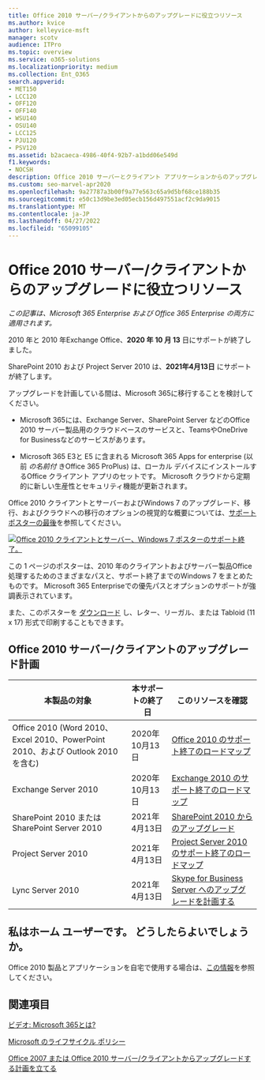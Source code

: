 ```yaml
---
title: Office 2010 サーバー/クライアントからのアップグレードに役立つリソース
ms.author: kvice
author: kelleyvice-msft
manager: scotv
audience: ITPro
ms.topic: overview
ms.service: o365-solutions
ms.localizationpriority: medium
ms.collection: Ent_O365
search.appverid:
- MET150
- LCC120
- OFF120
- OFF140
- WSU140
- OSU140
- LCC125
- PJU120
- PSV120
ms.assetid: b2acaeca-4986-40f4-92b7-a1bdd06e549d
f1.keywords:
- NOCSH
description: Office 2010 サーバーとクライアント アプリケーションからのアップグレードの計画を開始します。サポートは間もなく終了し、カスタム サポート契約は利用できません。
ms.custom: seo-marvel-apr2020
ms.openlocfilehash: 9a27787a3b00f9a77e563c65a9d5bf68ce188b35
ms.sourcegitcommit: e50c13d9be3ed05ecb156d497551acf2c9da9015
ms.translationtype: MT
ms.contentlocale: ja-JP
ms.lasthandoff: 04/27/2022
ms.locfileid: "65099105"
---
```

# <a name="resources-to-help-you-upgrade-from-office-2010-servers-and-clients"></a>Office 2010 サーバー/クライアントからのアップグレードに役立つリソース

*この記事は、Microsoft 365 Enterprise および Office 365 Enterprise の両方に適用されます。*

2010 年と 2010 年Exchange Office、**2020 年 10 月 13** 日にサポートが終了しました。

SharePoint 2010 および Project Server 2010 は、**2021年4月13日** にサポートが終了します。

アップグレードを計画している間は、Microsoft 365に移行することを検討してください。

- Microsoft 365には、Exchange Server、SharePoint Server などのOffice 2010 サーバー製品用のクラウドベースのサービスと、TeamsやOneDrive for Businessなどのサービスがあります。

- Microsoft 365 E3と E5 に含まれる Microsoft 365 Apps for enterprise (以前 *の名前付* きOffice 365 ProPlus) は、ローカル デバイスにインストールするOffice クライアント アプリのセットです。 Microsoft クラウドから定期的に新しい生産性とセキュリティ機能が更新されます。

Office 2010 クライアントとサーバーおよびWindows 7 のアップグレード、移行、およびクラウドへの移行のオプションの視覚的な概要については、[サポート ポスターの最後](../downloads/Office2010Windows7EndOfSupport.pdf)を参照してください。

[![Office 2010 クライアントとサーバー、Windows 7 ポスターのサポート終了。](../media/upgrade-from-office-2010-servers-and-products/office2010-windows7-end-of-support.png)](../downloads/Office2010Windows7EndOfSupport.pdf)

この 1 ページのポスターは、2010 年のクライアントおよびサーバー製品Office処理するためのさまざまなパスと、サポート終了までのWindows 7 をまとめたものです。 Microsoft 365 Enterpriseでの優先パスとオプションのサポートが強調表示されています。

また、このポスターを [ダウンロード](https://github.com/MicrosoftDocs/microsoft-365-docs/raw/public/microsoft-365/downloads/Office2010Windows7EndOfSupport.pdf) し、レター、リーガル、または Tabloid (11 x 17) 形式で印刷することもできます。

## <a name="office-2010-client-and-server-upgrade-planning"></a>Office 2010 サーバー/クライアントのアップグレード計画

|本製品の対象|本サポートの終了日|このリソースを確認|
|---|---|---|
|Office 2010 (Word 2010、Excel 2010、PowerPoint 2010、および Outlook 2010 を含む)|2020年10月13日 |[Office 2010 のサポート終了のロードマップ](/DeployOffice/office-2010-end-support-roadmap)|
|Exchange Server 2010|2020年10月13日|[Exchange 2010 のサポート終了のロードマップ](exchange-2010-end-of-support.md)|
|SharePoint 2010 または SharePoint Server 2010|2021年4月13日|[SharePoint 2010 からのアップグレード](upgrade-from-sharepoint-2010.md)|
|Project Server 2010|2021年4月13日|[Project Server 2010 のサポート終了のロードマップ](project-server-2010-end-of-support.md)|
|Lync Server 2010|2021年4月13日|[Skype for Business Server へのアップグレードを計画する](/skypeforbusiness/plan-your-deployment/upgrade)|

## <a name="im-a-home-user-what-do-i-do"></a>私はホーム ユーザーです。 どうしたらよいでしょうか。

Office 2010 製品とアプリケーションを自宅で使用する場合は、[この情報](plan-upgrade-previous-versions-office.md#im-a-home-user-what-do-i-do)を参照してください。

## <a name="related-topics"></a>関連項目

[ビデオ: Microsoft 365とは?](https://support.office.com/article/847caf12-2589-452c-8aca-1c009797678b.aspx)

[Microsoft のライフサイクル ポリシー](/lifecycle/)

[Office 2007 または Office 2010 サーバー/クライアントからアップグレードする計画を立てる](plan-upgrade-previous-versions-office.md)